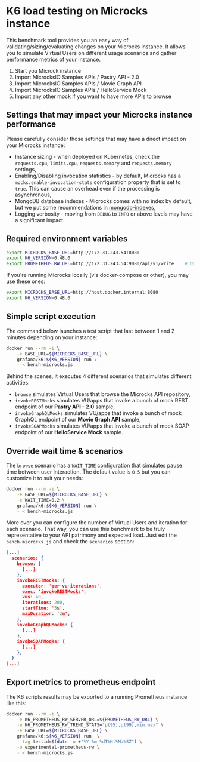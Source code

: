 # K6 load testing on Microcks instance

This benchmark tool provides you an easy way of validating/sizing/evaluating changes on your Microcks instance.
It allows you to simulate Virtual Users on different usage scenarios and gather performance metrics of your instance.

1. Start you Microck instance 
2. Import MicrocksIO Samples APIs / Pastry API - 2.0
3. Import MicrocksIO Samples APIs / Movie Graph API
4. Import MicrocksIO Samples APIs / HelloService Mock
5. Import any other mock if you want to have more APIs to browse

## Settings that may impact your Microcks instance performance

Please carefully consider those settings that may have a direct impact on your Microcks instance:

* Instance sizing - when deployed on Kubernetes, check the `requests.cpu`, `limits.cpu`, `requests.memory` and `requests.memory` settings,
* Enabling/Disabling invocation statistics - by default, Microcks has a `mocks.enable-invocation-stats` configuration property that is set to `true`.
This can cause an overhead even if the processing is asynchronous,
* MongoDB database indexes - Microcks comes with no index by default, but we put some recommendations in [mongodb-indexes](./mongodb-indexes.md),
* Logging verbosity - moving from `DEBUG` to `INFO` or above levels may have a significant impact.

## Required environment variables

```sh
export MICROCKS_BASE_URL=http://172.31.243.54:8080
export K6_VERSION=0.48.0
export PROMETHEUS_RW_URL=http://172.31.243.54:9080/api/v1/write    # Optional     
```

If you're running Microcks locally (via docker-compose or other), you may use these ones:

```sh
export MICROCKS_BASE_URL=http://host.docker.internal:8080
export K6_VERSION=0.48.0
```

## Simple script execution

The command below launches a test script that last between 1 and 2 minutes depending on your instance:

```sh
docker run --rm -i \
    -e BASE_URL=${MICROCKS_BASE_URL} \
    grafana/k6:${K6_VERSION} run \
    - < bench-microcks.js
```

Behind the scenes, it executes 4 different scenarios that simulates different activities:
* `browse` simulates Virtual Users that browse the Microcks API repository,
* `invokeRESTMocks` simulates VU/apps that invoke a bunch of mock REST endpoint of our **Pastry API - 2.0** sample,
* `invokeGraphQLMocks` simulates VU/apps that invoke a bunch of mock GraphQL endpoint of our **Movie Graph API** sample,
* `invokeSOAPMocks` simulates VU/apps that invoke a bunch of mock SOAP endpoint of our **HelloService Mock** sample.


## Override wait time & scenarios

The `browse` scenario has a `WAIT_TIME` configuration that simulates pause time between user interaction.
The default value is `0.5` but you can customize it to suit your needs:

```sh
docker run --rm -i \
    -e BASE_URL=${MICROCKS_BASE_URL} \
    -e WAIT_TIME=0.2 \
    grafana/k6:${K6_VERSION} run \
    - < bench-microcks.js
```

More over you can configure the number of Virtual Users and iteration for each scenario. That way, you can
use this benchmark to be truly representative to your API patrimony and expected load. Just edit the `bench-microcks.js`
and check the `scenarios` section:

```json
[...]
  scenarios: {
    browse: {
      [...]
    },
    invokeRESTMocks: {
      executor: 'per-vu-iterations',
      exec: 'invokeRESTMocks',
      vus: 40,
      iterations: 200,
      startTime: '5s',
      maxDuration: '2m',
    },
    invokeGraphQLMocks: {
      [...]
    },
    invokeSOAPMocks: {
      [...]
    },
  }
[...]
```

## Export metrics to prometheus endpoint

The K6 scripts results may be exported to a running Prometheus instance like this:

```sh
docker run --rm -i \
    -e K6_PROMETHEUS_RW_SERVER_URL=${PROMETHEUS_RW_URL} \
    -e K6_PROMETHEUS_RW_TREND_STATS="p(95),p(99),min,max" \
    -e BASE_URL=${MICROCKS_BASE_URL} \
    grafana/k6:${K6_VERSION} run  \
    --tag testid=$(date -u +"%Y-%m-%dT%H:%M:%SZ") \
    -o experimental-prometheus-rw \
    - < bench-microcks.js
```
